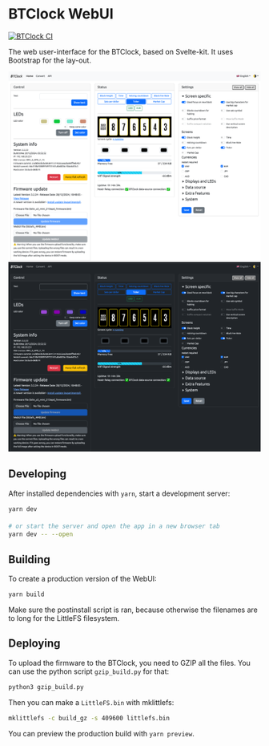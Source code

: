 # BTClock WebUI

[![BTClock CI](https://github.com/btclock/webui/actions/workflows/workflow.yml/badge.svg)](https://github.com/btclock/webui2/actions/workflows/workflow.yml)

The web user-interface for the BTClock, based on Svelte-kit. It uses Bootstrap for the lay-out.

![Screenshot](doc/screenshot-light.webp)
![Screenshot Dark](doc/screenshot-dark.webp)

## Developing

After installed dependencies with `yarn`, start a development server:

```bash
yarn dev

# or start the server and open the app in a new browser tab
yarn dev -- --open
```

## Building

To create a production version of the WebUI:

```bash
yarn build
```

Make sure the postinstall script is ran, because otherwise the filenames are to long for the LittleFS filesystem.

## Deploying

To upload the firmware to the BTClock, you need to GZIP all the files. You can use the python script `gzip_build.py` for that:

```bash
python3 gzip_build.py
```

Then you can make a `LittleFS.bin` with mklittlefs:

```bash
mklittlefs -c build_gz -s 409600 littlefs.bin
```

You can preview the production build with `yarn preview`.
